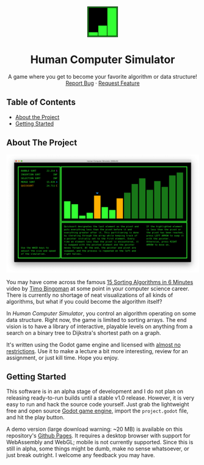 <br />
<p align="center">
  <img src="assets/icon.png" alt="Logo" width="80" height="80">

  <h1 align="center">Human Computer Simulator</h1>

  <p align="center">
    A game where you get to become your favorite algorithm or data structure!
    <br />
    <a href="https://github.com/DanielZTing/human-computer-simulator/issues/new?template=bug_report.md">Report Bug</a>
    ·
    <a href="https://github.com/DanielZTing/human-computer-simulator/issues/new?template=feature_request.md">Request Feature</a>
  </p>
</p>

## Table of Contents

* [About the Project](#about-the-project)
* [Getting Started](#getting-started)

## About The Project

![Level select screen](assets/levels.png)

You may have come across the famous [15 Sorting Algorithms in 6 Minutes](https://www.youtube.com/watch?v=kPRA0W1kECg) video by [Timo Bingoman](https://github.com/bingmann) at some point in your computer science career. There is currently no shortage of neat visualizations of all kinds of algorithms, but what if you could become the algorithm itself?

In *Human Computer Simulator*, you control an algorithm operating on some data structure. Right now, the game is limited to sorting arrays. The end vision is to have a library of interactive, playable levels on anything from a search on a binary tree to Dijkstra's shortest path on a graph.

It's written using the Godot game engine and licensed with [almost no restrictions](LICENSE.txt). Use it to make a lecture a bit more interesting, review for an assignment, or just kill time. Hope you enjoy.

## Getting Started

This software is in an alpha stage of development and I do not plan on releasing ready-to-run builds until a stable v1.0 release. However, it is very easy to run and hack the source code yourself. Just grab the lightweight free and open source [Godot game engine](https://godotengine.org/download), import the `project.godot` file, and hit the play button.

A demo version (large download warning: ~20 MB) is available on this repository's [Github Pages](https://danielzting.github.io/human-computer-simulator). It requires a desktop browser with support for WebAssembly and WebGL; mobile is not currently supported. Since this is still in alpha, some things might be dumb, make no sense whatsoever, or just break outright. I welcome any feedback you may have.
